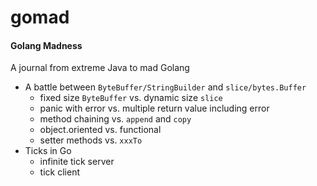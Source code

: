 # gomad
#### Golang Madness
A journal from extreme Java to mad Golang
* A battle between `ByteBuffer/StringBuilder` and `slice/bytes.Buffer`
	* fixed size `ByteBuffer` vs. dynamic size `slice`
	* panic with error vs. multiple return value including error
	* method chaining vs. `append` and `copy`
	* object.oriented vs. functional
	* setter methods vs. `xxxTo`
* Ticks in Go
	* infinite tick server
	* tick client
